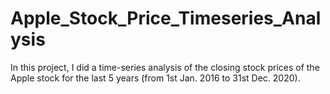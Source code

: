 # Apple_Stock_Price_Timeseries_Analysis
In this project, I did a time-series analysis of the closing stock prices of the Apple stock for the last 5 years (from 1st Jan. 2016 to 31st Dec. 2020).
